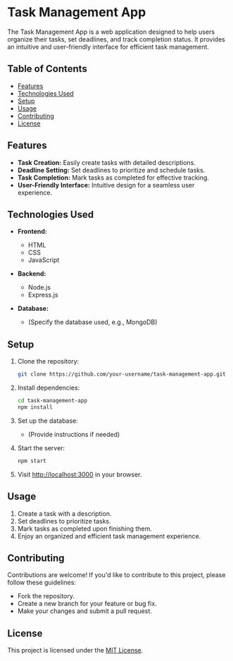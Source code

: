 # Task Management App

The Task Management App is a web application designed to help users organize their tasks, set deadlines, and track completion status. It provides an intuitive and user-friendly interface for efficient task management.

## Table of Contents

- [Features](#features)
- [Technologies Used](#technologies-used)
- [Setup](#setup)
- [Usage](#usage)
- [Contributing](#contributing)
- [License](#license)

## Features

- **Task Creation:** Easily create tasks with detailed descriptions.
- **Deadline Setting:** Set deadlines to prioritize and schedule tasks.
- **Task Completion:** Mark tasks as completed for effective tracking.
- **User-Friendly Interface:** Intuitive design for a seamless user experience.

## Technologies Used

- **Frontend:**
  - HTML
  - CSS
  - JavaScript

- **Backend:**
  - Node.js
  - Express.js

- **Database:**
  - (Specify the database used, e.g., MongoDB)

## Setup

1. Clone the repository:

    ```bash
    git clone https://github.com/your-username/task-management-app.git
    ```

2. Install dependencies:

    ```bash
    cd task-management-app
    npm install
    ```

3. Set up the database:

    - (Provide instructions if needed)

4. Start the server:

    ```bash
    npm start
    ```

5. Visit [http://localhost:3000](http://localhost:3000) in your browser.

## Usage

1. Create a task with a description.
2. Set deadlines to prioritize tasks.
3. Mark tasks as completed upon finishing them.
4. Enjoy an organized and efficient task management experience.

## Contributing

Contributions are welcome! If you'd like to contribute to this project, please follow these guidelines:

- Fork the repository.
- Create a new branch for your feature or bug fix.
- Make your changes and submit a pull request.

## License

This project is licensed under the [MIT License](LICENSE).

